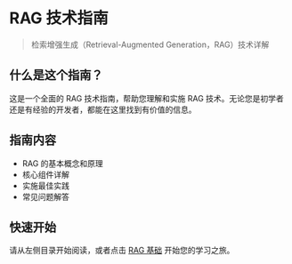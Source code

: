 # RAG 技术指南

> 检索增强生成（Retrieval-Augmented Generation，RAG）技术详解

## 什么是这个指南？

这是一个全面的 RAG 技术指南，帮助您理解和实施 RAG 技术。无论您是初学者还是有经验的开发者，都能在这里找到有价值的信息。

## 指南内容

- RAG 的基本概念和原理
- 核心组件详解
- 实施最佳实践
- 常见问题解答

## 快速开始

请从左侧目录开始阅读，或者点击 [RAG 基础](basics.md) 开始您的学习之旅。 